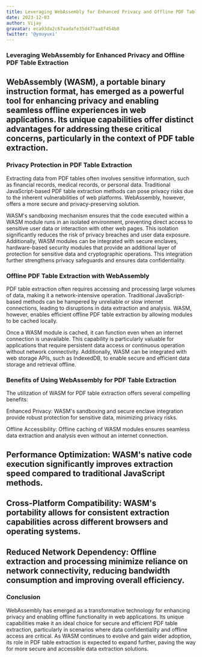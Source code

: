 ```yaml
---
title: Leveraging WebAssembly for Enhanced Privacy and Offline PDF Table Extraction
date: 2023-12-03
author: Vijay
gravatar: eca93da2c67aadafe35d477aa8f454b8
twitter: '@youyuxi'
---
```


### Leveraging WebAssembly for Enhanced Privacy and Offline PDF Table Extraction
 WebAssembly (WASM), a portable binary instruction format, has emerged as a powerful tool for enhancing privacy and enabling seamless offline experiences in web applications. Its unique capabilities offer distinct advantages for addressing these critical concerns, particularly in the context of PDF table extraction.
---

### Privacy Protection in PDF Table Extraction

 Extracting data from PDF tables often involves sensitive information, such as financial records, medical records, or personal data. Traditional JavaScript-based PDF table extraction methods can pose privacy risks due to the inherent vulnerabilities of web platforms. WebAssembly, however, offers a more secure and privacy-preserving solution.

 WASM's sandboxing mechanism ensures that the code executed within a WASM module runs in an isolated environment, preventing direct access to sensitive user data or interaction with other web pages. This isolation significantly reduces the risk of privacy breaches and user data exposure. Additionally, WASM modules can be integrated with secure enclaves, hardware-based security modules that provide an additional layer of protection for sensitive data and cryptographic operations. This integration further strengthens privacy safeguards and ensures data confidentiality.

### Offline PDF Table Extraction with WebAssembly

 PDF table extraction often requires accessing and processing large volumes of data, making it a network-intensive operation. Traditional JavaScript-based methods can be hampered by unreliable or slow internet connections, leading to disruptions in data extraction and analysis. WASM, however, enables efficient offline PDF table extraction by allowing modules to be cached locally.

 Once a WASM module is cached, it can function even when an internet connection is unavailable. This capability is particularly valuable for applications that require persistent data access or continuous operation without network connectivity. Additionally, WASM can be integrated with web storage APIs, such as IndexedDB, to enable secure and efficient data storage and retrieval offline.

### Benefits of Using WebAssembly for PDF Table Extraction

 The utilization of WASM for PDF table extraction offers several compelling benefits:

 Enhanced Privacy: WASM's sandboxing and secure enclave integration provide robust protection for sensitive data, minimizing privacy risks.

 Offline Accessibility: Offline caching of WASM modules ensures seamless data extraction and analysis even without an internet connection.

 ## Performance Optimization: WASM's native code execution significantly improves extraction speed compared to traditional JavaScript methods.

 ## Cross-Platform Compatibility: WASM's portability allows for consistent extraction capabilities across different browsers and operating systems.

 ## Reduced Network Dependency: Offline extraction and processing minimize reliance on network connectivity, reducing bandwidth consumption and improving overall efficiency.

### Conclusion

 WebAssembly has emerged as a transformative technology for enhancing privacy and enabling offline functionality in web applications. Its unique capabilities make it an ideal choice for secure and efficient PDF table extraction, particularly in scenarios where data confidentiality and offline access are critical. As WASM continues to evolve and gain wider adoption, its role in PDF table extraction is expected to expand further, paving the way for more secure and accessible data extraction solutions.